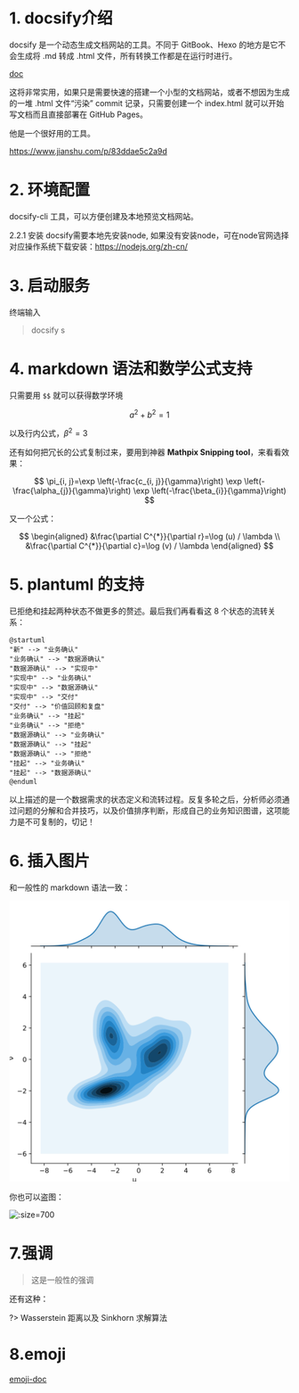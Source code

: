 # 1. docsify介绍

docsify 是一个动态生成文档网站的工具。不同于 GitBook、Hexo 的地方是它不会生成将 .md 转成 .html 文件，所有转换工作都是在运行时进行。

[doc](https://docsify.js.org/#/zh-cn/)

这将非常实用，如果只是需要快速的搭建一个小型的文档网站，或者不想因为生成的一堆 .html 文件“污染” commit 记录，只需要创建一个 index.html 就可以开始写文档而且直接部署在 GitHub Pages。

他是一个很好用的工具。

https://www.jianshu.com/p/83ddae5c2a9d

# 2. 环境配置

docsify-cli 工具，可以方便创建及本地预览文档网站。

2.2.1 安装
docsify需要本地先安装node, 如果没有安装node，可在node官网选择对应操作系统下载安装：https://nodejs.org/zh-cn/


# 3. 启动服务

终端输入

> docsify s

# 4. markdown 语法和数学公式支持

只需要用 `$$` 就可以获得数学环境

$$
a^2 + b^2 = 1
$$

以及行内公式，$\beta^2 = 3$

还有如何把冗长的公式复制过来，要用到神器 **Mathpix Snipping tool**，来看看效果：

$$
\pi_{i, j}=\exp \left(-\frac{c_{i, j}}{\gamma}\right) \exp \left(-\frac{\alpha_{j}}{\gamma}\right) \exp \left(-\frac{\beta_{i}}{\gamma}\right)
$$

又一个公式：

$$
\begin{aligned}
&\frac{\partial C^{*}}{\partial r}=\log (u) / \lambda \\
&\frac{\partial C^{*}}{\partial c}=\log (v) / \lambda
\end{aligned}
$$


# 5. plantuml 的支持

已拒绝和挂起两种状态不做更多的赘述。最后我们再看看这 8 个状态的流转关系：

```plantuml
@startuml
"新" --> "业务确认"
"业务确认" --> "数据源确认"
"数据源确认" --> "实现中"
"实现中" --> "业务确认"
"实现中" --> "数据源确认"
"实现中" --> "交付"
"交付" --> "价值回顾和复盘"
"业务确认" --> "挂起"
"业务确认" --> "拒绝"
"数据源确认" --> "业务确认"
"数据源确认" --> "挂起"
"数据源确认" --> "拒绝"
"挂起" --> "业务确认"
"挂起" --> "数据源确认"
@enduml
```

以上描述的是一个数据需求的状态定义和流转过程。反复多轮之后，分析师必须通过问题的分解和合并技巧，以及价值排序判断，形成自己的业务知识图谱，这项能力是不可复制的，切记！

# 6. 插入图片

和一般性的 markdown 语法一致：

![](image.png ':size=500')

你也可以盗图：

![](https://lccurious.github.io/2020/01/30/optimal-transport/image-20210212142637523.png ':size=700')

# 7.强调
> 这是一般性的强调

还有这种：

?> Wasserstein 距离以及 Sinkhorn 求解算法

# 8.emoji

[emoji-doc](https://www.webfx.com/tools/emoji-cheat-sheet/)